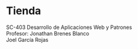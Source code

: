 # Tienda
SC-403 Desarrollo de Aplicaciones Web y Patrones <br>
Profesor: Jonathan Brenes Blanco <br>
Joel García Rojas

